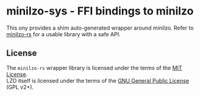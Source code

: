 # minilzo-sys - FFI bindings to minilzo

This ony provides a shim auto-generated wrapper around minilzo.
Refer to [minilzo-rs](https://github.com/badboy/minilzo-rs) for a usable library with a safe API.

## License

The `minilzo-rs` wrapper library is licensed under the terms of the [MIT License](LICENSE).  
LZO itself is licensed under the terms of the [GNU General Public License](http://www.oberhumer.com/opensource/gpl.html) (GPL v2+).
